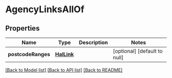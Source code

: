 # AgencyLinksAllOf
## Properties

Name | Type | Description | Notes
------------ | ------------- | ------------- | -------------
**postcodeRanges** | [**HalLink**](HalLink.md) |  | [optional] [default to null]

[[Back to Model list]](../README.md#documentation-for-models) [[Back to API list]](../README.md#documentation-for-api-endpoints) [[Back to README]](../README.md)

